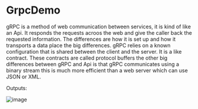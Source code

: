 # GrpcDemo

gRPC is a method of web communication between services, it is kind of like an Api.
It responds the requests acroos the web and give the caller back the requested information.
The differences are how  it is set up and how it transports a data place the big differences.
gRPC relies on a known configuration that is shared between the client and the server. It is a like contract.
These contracts are called protocol buffers the other big differences between gRPC and Api is that gRPC communicates
using a binary stream this is much more efficient than a web server which can use JSON or XML.



Outputs:



![image](https://user-images.githubusercontent.com/71450016/109273618-7bbb6800-7823-11eb-8d66-d0cb69a4f9f1.png)
